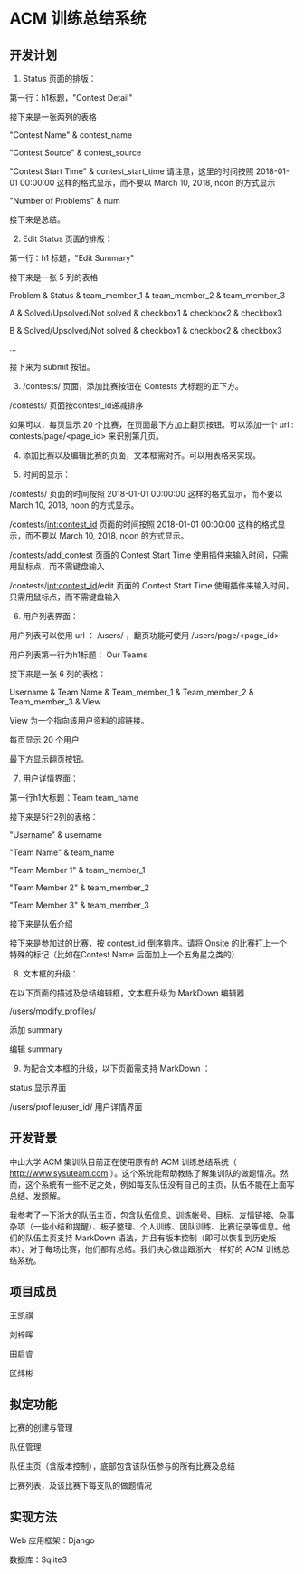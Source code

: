# ACM 训练总结系统

## 开发计划

1. Status 页面的排版：

第一行：h1标题，"Contest Detail"

接下来是一张两列的表格

"Contest Name" & contest\_name

"Contest Source" & contest\_source

"Contest Start Time" & contest\_start\_time 
请注意，这里的时间按照 2018-01-01 00:00:00 这样的格式显示，而不要以 March 10, 2018, noon 的方式显示

"Number of Problems" & num

接下来是总结。

2. Edit Status 页面的排版：

第一行：h1 标题，"Edit Summary"

接下来是一张 5 列的表格

Problem & Status & team\_member\_1 & team\_member\_2 & team\_member\_3

A & Solved/Upsolved/Not solved & checkbox1 & checkbox2 & checkbox3

B & Solved/Upsolved/Not solved & checkbox1 & checkbox2 & checkbox3

...

接下来为 submit 按钮。

3. /contests/ 页面，添加比赛按钮在 Contests 大标题的正下方。

/contests/ 页面按contest_id递减排序

如果可以，每页显示 20 个比赛，在页面最下方加上翻页按钮。可以添加一个 url : contests/page/<page_id> 来识别第几页。

4. 添加比赛以及编辑比赛的页面，文本框需对齐。可以用表格来实现。

5. 时间的显示：

/contests/ 页面的时间按照 2018-01-01 00:00:00 这样的格式显示，而不要以 March 10, 2018, noon 的方式显示。

/contests/<int:contest_id> 页面的时间按照 2018-01-01 00:00:00 这样的格式显示，而不要以 March 10, 2018, noon 的方式显示。

/contests/add_contest 页面的 Contest Start Time 使用插件来输入时间，只需用鼠标点，而不需键盘输入

/contests/<int:contest_id>/edit 页面的 Contest Start Time 使用插件来输入时间，只需用鼠标点，而不需键盘输入

6. 用户列表界面：

用户列表可以使用 url ： /users/ ，翻页功能可使用 /users/page/<page_id>

用户列表第一行为h1标题： Our Teams

接下来是一张 6 列的表格：

Username & Team Name & Team\_member\_1 & Team\_member\_2 & Team\_member\_3 & View

View 为一个指向该用户资料的超链接。

每页显示 20 个用户

最下方显示翻页按钮。

7. 用户详情界面：

第一行h1大标题：Team team_name

接下来是5行2列的表格：

"Username" & username

"Team Name" & team_name

"Team Member 1" & team\_member\_1

"Team Member 2" & team\_member\_2

"Team Member 3" & team\_member\_3

接下来是队伍介绍

接下来是参加过的比赛，按 contest_id 倒序排序。请将 Onsite 的比赛打上一个特殊的标记（比如在Contest Name 后面加上一个五角星之类的）

8. 文本框的升级：

在以下页面的描述及总结编辑框，文本框升级为 MarkDown 编辑器

/users/modify_profiles/

添加 summary

编辑 summary

9. 为配合文本框的升级，以下页面需支持 MarkDown ：

status 显示界面

/users/profile/user_id/ 用户详情界面

## 开发背景

中山大学 ACM 集训队目前正在使用原有的 ACM 训练总结系统（ http://www.sysuteam.com ）。这个系统能帮助教练了解集训队的做题情况。然而，这个系统有一些不足之处，例如每支队伍没有自己的主页，队伍不能在上面写总结、发题解。

我参考了一下浙大的队伍主页，包含队伍信息、训练帐号、目标、友情链接、杂事杂项（一些小结和提醒）、板子整理、个人训练、团队训练、比赛记录等信息。他们的队伍主页支持 MarkDown 语法，并且有版本控制（即可以恢复到历史版本）。对于每场比赛，他们都有总结。我们决心做出跟浙大一样好的 ACM 训练总结系统。

## 项目成员

王凯祺

刘梓晖

田启睿

区炜彬

## 拟定功能

比赛的创建与管理

队伍管理

队伍主页（含版本控制），底部包含该队伍参与的所有比赛及总结

比赛列表，及该比赛下每支队的做题情况

## 实现方法

Web 应用框架：Django

数据库：Sqlite3

